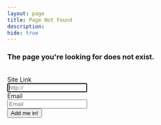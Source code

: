 ```yaml
---
layout: page
title: Page Not Found
description: 
hide: true
---
```




<div class="text-center">
<h3><span class="label label-warning">The page you're looking for does not exist. </span></h3>
<br>
</div>

<div class="form-horizontal">
  <div class="form-group">
    <label class="col-sm-2 control-label">Site Link</label>
    <div class="col-sm-10">
      <input class="form-control" id="site-field" placeholder="http://" autofocus required>
    </div>
  </div>
  <div class="form-group">
    <label class="col-sm-2 control-label">Email</label>
    <div class="col-sm-10">
      <input class="form-control" placeholder="Email" id="email-field" required>
    </div>
  </div>
  <div class="form-group">
    <div class="col-sm-offset-2 col-sm-10">
      <button class="btn btn-success" id="submit-email" onclick="submitEmail()">Add me in!</button>
    </div>
  </div>
</div>